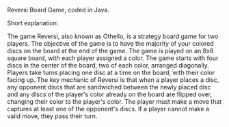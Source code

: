 Reversi Board Game, coded in Java.

Short explanation:

The game Reversi, also known as Othello, is a strategy board game for two players. The objective of the game is to have the majority of your colored discs on the board at the end of the game.
The game is played on an 8x8 square board, with each player assigned a color.
The game starts with four discs in the center of the board, two of each color, arranged diagonally. 
Players take turns placing one disc at a time on the board, with their color facing up.
The key mechanic of Reversi is that when a player places a disc, any opponent discs that are sandwiched between the newly placed disc and any discs of the player's color already on the board are flipped over, 
changing their color to the player's color. The player must make a move that captures at least one of the opponent's discs. If a player cannot make a valid move, they pass their turn.

